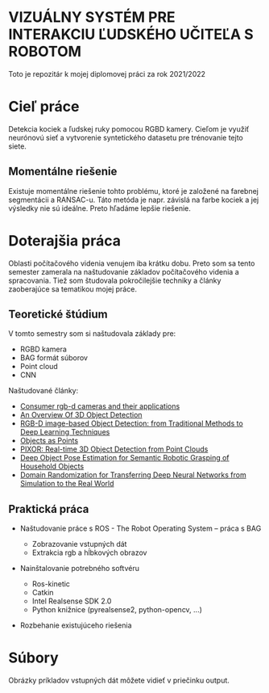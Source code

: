 # VIZUÁLNY  SYSTÉM PRE INTERAKCIU  ĽUDSKÉHO  UČITEĽA S ROBOTOM​

Toto je repozitár k mojej diplomovej práci za rok 2021/2022

# Cieľ práce
Detekcia kociek a ľudskej ruky pomocou RGBD kamery. Cieľom je využiť neurónovú sieť a vytvorenie syntetického datasetu pre trénovanie tejto siete.

## Momentálne riešenie
Existuje momentálne riešenie tohto problému, ktoré je založené na farebnej segmentácii a RANSAC-u. Táto metóda je napr. závislá na farbe kociek a jej výsledky nie sú ideálne. Preto hľadáme lepšie riešenie.

# Doterajšia práca

Oblasti počítačového videnia venujem iba krátku dobu. Preto som sa tento semester zamerala na naštudovanie základov počítačového videnia a spracovania. Tiež som študovala pokročilejšie techniky a články zaoberajúce sa tematikou mojej práce. 

## Teoretické štúdium
V tomto semestry som si naštudovala základy pre:
* RGBD kamera​
* BAG formát  súborov​
* Point cloud​
* CNN

Naštudované články:
* [Consumer rgb-d cameras and their applications​](http://alumni.cs.ucr.edu/~klitomis/files/RGBD-intro.pdf)
* [An Overview Of 3D Object Detection​](https://arxiv.org/abs/2010.15614)
* [RGB-D image-based Object Detection: from Traditional Methods to Deep Learning Techniques](https://arxiv.org/abs/1907.09236)
* [Objects as Points](https://arxiv.org/abs/1904.07850)
* [PIXOR: Real-time 3D Object Detection from Point Clouds​](https://arxiv.org/abs/1902.06326)
* [Deep Object Pose Estimation for Semantic Robotic Grasping of Household Objects](https://arxiv.org/abs/1809.10790)
* [Domain Randomization for Transferring Deep Neural Networks from Simulation to the Real World​](https://arxiv.org/abs/1703.06907)

## Praktická práca
- Naštudovanie  práce s ROS - The Robot Operating System – práca s BAG​
  -   Zobrazovanie  vstupných  dát​
  -   Extrakcia  rgb a hĺbkových  obrazov​
    
-   Nainštalovanie  potrebného  softvéru​
    -   Ros-kinetic​
    -   Catkin​
    -   Intel Realsense SDK 2.0​
    -   Python knižnice (pyrealsense2, python-opencv, ...)​
    
-   Rozbehanie  existujúceho  riešenia​

# Súbory
Obrázky príkladov vstupných dát môžete vidieť v priečinku output.
